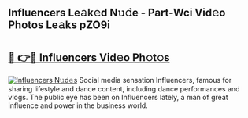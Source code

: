 ## Influencers Le𝚊k𝚎d N𝚞𝚍e - Part-Wci Vid𝚎o Photos Le𝚊ks pZO9i

# <h2><a href="http://fbb9k5b.evod.top/?m=Influencers">🔗 👉🔴 Influencers Vid𝚎o Ph𝚘t𝚘s</a></h2>

[![Influencers N𝚞d𝚎s](https://i.imgur.com/8V9OHl7.gif)](http://fbb9k5b.evod.top/?m=Influencers)
Social media sensation Influencers, famous for sharing lifestyle and dance content, including dance performances and vlogs. The public eye has been on Influencers lately, a man of great influence and power in the business world. 
